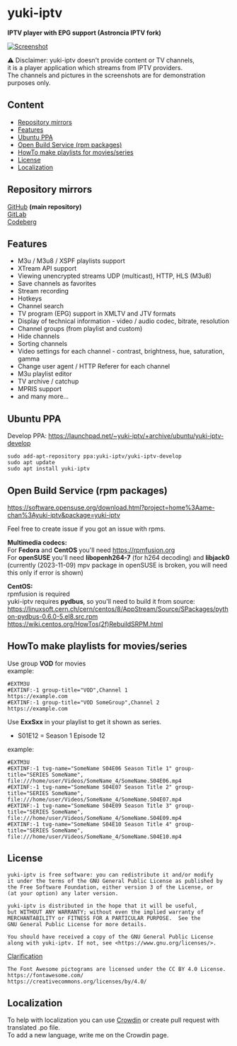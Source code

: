# yuki-iptv

**IPTV player with EPG support (Astroncia IPTV fork)**

[![Screenshot](https://gist.githubusercontent.com/Ame-chan-angel/c37f80c2cb00afbdbd98959186e1ab80/raw/d990f212d8e9a5170f800aafdfc82333f9264e31/yuki-iptv.png)](https://gist.githubusercontent.com/Ame-chan-angel/c37f80c2cb00afbdbd98959186e1ab80/raw/d990f212d8e9a5170f800aafdfc82333f9264e31/yuki-iptv.png)

⚠️ Disclaimer: yuki-iptv doesn't provide content or TV channels,  
it is a player application which streams from IPTV providers.  
The channels and pictures in the screenshots are for demonstration purposes only.

## Content

- [Repository mirrors](#repository-mirrors)
- [Features](#features)
- [Ubuntu PPA](#ubuntu-ppa)
- [Open Build Service (rpm packages)](#open-build-service-rpm-packages)
- [HowTo make playlists for movies/series](#howto-make-playlists-for-moviesseries)
- [License](#license)
- [Localization](#localization)

## Repository mirrors

[GitHub](https://github.com/yuki-iptv/yuki-iptv) **(main repository)**  
[GitLab](https://gitlab.com/yuki-iptv/yuki-iptv)  
[Codeberg](https://codeberg.org/yuki-iptv/yuki-iptv)  

## Features

- M3u / M3u8 / XSPF playlists support
- XTream API support
- Viewing unencrypted streams UDP (multicast), HTTP, HLS (M3u8)
- Save channels as favorites
- Stream recording
- Hotkeys
- Channel search
- TV program (EPG) support in XMLTV and JTV formats
- Display of technical information - video / audio codec, bitrate, resolution
- Channel groups (from playlist and custom)
- Hide channels
- Sorting channels
- Video settings for each channel - contrast, brightness, hue, saturation, gamma
- Change user agent / HTTP Referer for each channel
- M3u playlist editor
- TV archive / catchup
- MPRIS support
- and many more...

## Ubuntu PPA

Develop PPA: https://launchpad.net/~yuki-iptv/+archive/ubuntu/yuki-iptv-develop  
```
sudo add-apt-repository ppa:yuki-iptv/yuki-iptv-develop
sudo apt update
sudo apt install yuki-iptv
```

## Open Build Service (rpm packages)

https://software.opensuse.org/download.html?project=home%3Aame-chan%3Ayuki-iptv&package=yuki-iptv  
  
Feel free to create issue if you got an issue with rpms.  
  
**Multimedia codecs:**  
For **Fedora** and **CentOS** you'll need https://rpmfusion.org  
For **openSUSE** you'll need **libopenh264-7** (for h264 decoding) and **libjack0** (currently (2023-11-09) mpv package in openSUSE is broken, you will need this only if error is shown)
  
**CentOS:**  
rpmfusion is required  
yuki-iptv requires **pydbus**, so you'll need to build it from source:  
https://linuxsoft.cern.ch/cern/centos/8/AppStream/Source/SPackages/python-pydbus-0.6.0-5.el8.src.rpm  
https://wiki.centos.org/HowTos(2f)RebuildSRPM.html  

## HowTo make playlists for movies/series
  
Use group **VOD** for movies  
example:  
  
```
#EXTM3U
#EXTINF:-1 group-title="VOD",Channel 1
https://example.com
#EXTINF:-1 group-title="VOD SomeGroup",Channel 2
https://example.com
```
  
Use **ExxSxx** in your playlist to get it shown as series.  
  
- S01E12 = Season 1 Episode 12  
  
example:  
  
```
#EXTM3U
#EXTINF:-1 tvg-name="SomeName S04E06 Season Title 1" group-title="SERIES SomeName",
file:///home/user/Videos/SomeName_4/SomeName.S04E06.mp4
#EXTINF:-1 tvg-name="SomeName S04E07 Season Title 2" group-title="SERIES SomeName",
file:///home/user/Videos/SomeName_4/SomeName.S04E07.mp4
#EXTINF:-1 tvg-name="SomeName S04E09 Season Title 3" group-title="SERIES SomeName",
file:///home/user/Videos/SomeName_4/SomeName.S04E09.mp4
#EXTINF:-1 tvg-name="SomeName S04E10 Season Title 4" group-title="SERIES SomeName",
file:///home/user/Videos/SomeName_4/SomeName.S04E10.mp4
```

## License

```monospace
yuki-iptv is free software: you can redistribute it and/or modify
it under the terms of the GNU General Public License as published by
the Free Software Foundation, either version 3 of the License, or
(at your option) any later version.

yuki-iptv is distributed in the hope that it will be useful,
but WITHOUT ANY WARRANTY; without even the implied warranty of
MERCHANTABILITY or FITNESS FOR A PARTICULAR PURPOSE.  See the
GNU General Public License for more details.

You should have received a copy of the GNU General Public License
along with yuki-iptv. If not, see <https://www.gnu.org/licenses/>.
```

[Clarification](https://github.com/yuki-iptv/yuki-iptv/blob/master/LICENSE-NOTICE.txt)

```monospace
The Font Awesome pictograms are licensed under the CC BY 4.0 License.
https://fontawesome.com/
https://creativecommons.org/licenses/by/4.0/
```

## Localization

To help with localization you can use [Crowdin](https://crowdin.com/project/yuki-iptv) or create pull request with translated .po file.  
To add a new language, write me on the Crowdin page.
